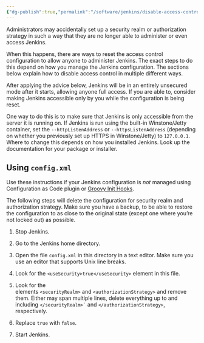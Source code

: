 ```yaml
---
{"dg-publish":true,"permalink":"/software/jenkins/disable-access-control-in-jenkins/","tags":["public"],"noteIcon":"1","created":"2023-08-15T14:20:21.000+02:00","updated":"2023-03-14T14:38:57.000+01:00"}
---
```



Administrators may accidentally set up a security realm or authorization strategy in such a way that they are no longer able to administer or even access Jenkins.

When this happens, there are ways to reset the access control configuration to allow anyone to administer Jenkins. The exact steps to do this depend on how you manage the Jenkins configuration. The sections below explain how to disable access control in multiple different ways.

After applying the advice below, Jenkins will be in an entirely unsecured mode after it starts, allowing anyone full access. If you are able to, consider making Jenkins accessible only by you while the configuration is being reset.

One way to do this is to make sure that Jenkins is only accessible from the server it is running on. If Jenkins is run using the built-in Winstone/Jetty container, set the `--httpListenAddress` or `--httpsListenAddress` (depending on whether you previously set up HTTPS in Winstone/Jetty) to `127.0.0.1`. Where to change this depends on how you installed Jenkins. Look up the documentation for your package or installer.

## Using `config.xml`[](https://www.jenkins.io/doc/book/security/access-control/disable/#using-config-xml)

Use these instructions if your Jenkins configuration is _not_ managed using Configuration as Code plugin or [Groovy Init Hooks](https://www.jenkins.io/doc/book/managing/groovy-hook-scripts/).

The following steps will delete the configuration for security realm and authorization strategy. Make sure you have a backup, to be able to restore the configuration to as close to the original state (except one where you’re not locked out) as possible.

1.  Stop Jenkins.

2.  Go to the Jenkins home directory.

3.  Open the file `config.xml` in this directory in a text editor. Make sure you use an editor that supports Unix line breaks.

4.  Look for the `<useSecurity>true</useSecurity>` element in this file.

5.  Look for the elements `<securityRealm>` and `<authorizationStrategy>` and remove them. Either may span multiple lines, delete everything up to and including `` </securityRealm>` `` and `</authorizationStrategy>`, respectively.

6.  Replace `true` with `false`.

7.  Start Jenkins.
